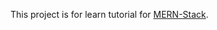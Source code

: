 This project is for learn tutorial for [MERN-Stack](https://codingthesmartway.com/the-mern-stack-tutorial-building-a-react-crud-application-from-start-to-finish-part-1/).
